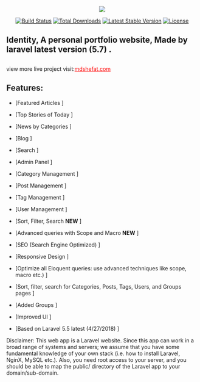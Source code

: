 <p align="center"><img src="http://mdshefat.com/contents/website/images/logo.png"></p>

<p align="center">
<a href="http://mdshefat.com/"><img src="https://travis-ci.org/laravel/framework.svg" alt="Build Status"></a>
<a href="http://mdshefat.com/"><img src="https://poser.pugx.org/laravel/framework/d/total.svg" alt="Total Downloads"></a>
<a href="http://mdshefat.com/"><img src="https://poser.pugx.org/laravel/framework/v/stable.svg" alt="Latest Stable Version"></a>
<a href="http://mdshefat.com/"><img src="https://poser.pugx.org/laravel/framework/license.svg" alt="License"></a>

##
## Identity, A personal portfolio website, Made by laravel latest version (5.7) .
##
view more live project visit:<a style='color:red;' href="http://mdshefat.com">mdshefat.com</a>

## Features:
         
- [Featured Articles ]
- [Top Stories of Today ]
- [News by Categories ]
- [Blog ]
- [Search ]
- [Admin Panel ]
- [Category Management ]
- [Post Management ]
- [Tag Management ]
- [User Management ]
- [Sort, Filter, Search <strong>NEW</strong>
]
- [Advanced queries with Scope and Macro <strong>NEW</strong>
]
- [SEO (Search Engine Optimized) ]
- [Responsive Design ]


- [Optimize all Eloquent queries: use advanced techniques like scope, macro etc.) ]
- [Sort, filter, search for Categories, Posts, Tags, Users, and Groups pages ]
- [Added Groups ]
- [Improved UI ]
- [Based on Laravel 5.5 latest (4/27/2018) ]

<p>Disclaimer: This web app is a Laravel website. Since this app can work in a broad range of systems and
            servers; we assume that you have some fundamental knowledge of your own stack (i.e. how to install Laravel,
            NginX, MySQL etc.). Also, you need root access to your server, and you should be able to map the public/
            directory of the Laravel app to your domain/sub-domain.</p>
     
